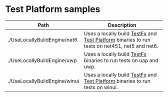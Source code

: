 # Test Platform samples

|Path|Description|
|----------------------------|-------------------|
|./UseLocallyBuildEngine/net6| Uses a locally build [TestFx][testfx] and [Test Platform][vstest] binaries to run tests on net451, net5 and net6. |
|./UseLocallyBuildEngine/uwp | Uses a locally build [TestFx][testfx] binaries to run tests on uap and uwp. |
|./UseLocallyBuildEngine/winui | Uses a locally build [TestFx][testfx] and [Test Platform][vstest] binaries to run tests on winui. |

[vstest]: https://github.com/microsoft/vstest
[testfx]: https://github.com/microsoft/testfx